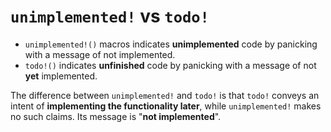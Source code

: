 # ``unimplemented!`` vs ``todo!``

- ``unimplemented!()`` macros indicates **unimplemented** code by panicking with a message of not implemented.<br>
- ``todo!()`` indicates **unfinished** code by panicking with a message of not **yet** implemented.<br>

The difference between ``unimplemented!`` and ``todo!`` is that ``todo!`` conveys an intent of **implementing the functionality later**, while ``unimplemented!`` makes no such claims. Its message is "**not implemented**".
